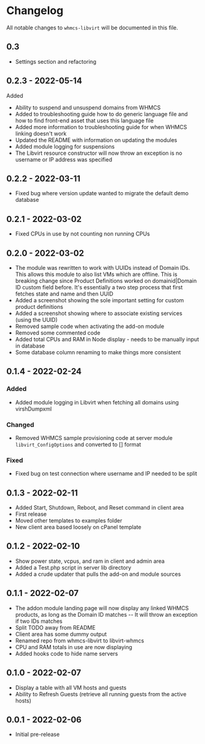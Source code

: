 # Changelog

All notable changes to `whmcs-libvirt` will be documented in this file.

## 0.3

- Settings section and refactoring

## 0.2.3 - 2022-05-14

Added

- Ability to suspend and unsuspend domains from WHMCS
- Added to troubleshooting guide how to do generic language file and how to find front-end asset that uses this language file
- Added more information to troubleshooting guide for when WHMCS linking doesn't work
- Updated the README with information on updating the modules
- Added module logging for suspensions
- The Libvirt resource constructor will now throw an exception is no username or IP address was specified

## 0.2.2 - 2022-03-11

- Fixed bug where version update wanted to migrate the default demo database

## 0.2.1 - 2022-03-02

- Fixed CPUs in use by not counting non running CPUs

## 0.2.0 - 2022-03-02

- The module was rewritten to work with UUIDs instead of Domain IDs. This allows this module to also list VMs which are offline. This is breaking change since Product Definitions worked on domainid|Domain ID custom field before. It's essentially a two step process that first fetches state and name and then UUID
- Added a screenshot showing the sole important setting for custom product definitions
- Added a screenshot showing where to associate existing services (using the UUID)
- Removed sample code when activating the add-on module
- Removed some commented code
- Added total CPUs and RAM in Node display - needs to be manually input in database
- Some database column renaming to make things more consistent

## 0.1.4 - 2022-02-24

### Added
- Added module logging in Libvirt when fetching all domains using virshDumpxml

### Changed
- Removed WHMCS sample provisioning code at server module `libvirt_ConfigOptions` and converted to [] format

### Fixed
- Fixed bug on test connection where username and IP needed to be split

## 0.1.3 - 2022-02-11

- Added Start, Shutdown, Reboot, and Reset command in client area
- First release
- Moved other templates to examples folder
- New client area based loosely on cPanel template

## 0.1.2 - 2022-02-10

- Show power state, vcpus, and ram in client and admin area
- Added a Test.php script in server lib directory
- Added a crude updater that pulls the add-on and module sources 

## 0.1.1 - 2022-02-07

- The addon module landing page will now display any linked WHMCS products, as long as the Domain ID matches
-- It will throw an exception if two IDs matches
- Split TODO away from README
- Client area has some dummy output
- Renamed repo from whmcs-libvirt to libvirt-whmcs
- CPU and RAM totals in use are now displaying
- Added hooks code to hide name servers

## 0.1.0 - 2022-02-07

- Display a table with all VM hosts and guests
- Ability to Refresh Guests (retrieve all running guests from the active hosts)

## 0.0.1 - 2022-02-06

- Initial pre-release